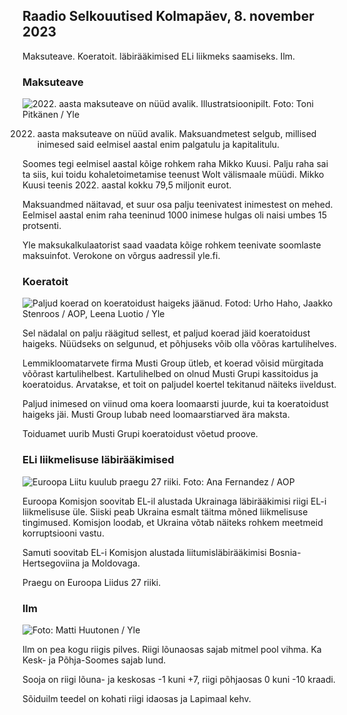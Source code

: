 ## Raadio Selkouutised Kolmapäev, 8. november 2023

Maksuteave. Koeratoit. läbirääkimised ELi liikmeks saamiseks. Ilm.

### Maksuteave

![2022. aasta maksuteave on nüüd avalik. Illustratsioonipilt. Foto: Toni Pitkänen / Yle](https://images.cdn.yle.fi/image/upload/c_crop,h_2628,w_4672,x_747,y_536/ar_1.777777777777777,c_fill,g_faces77777,c_fill,g_faces/,h_pr_670/wd_170.q_auto:eco/f_auto/fl_lossy/v1692260664/39-115812464ddd8da1ad5a)

2022. aasta maksuteave on nüüd avalik. Maksuandmetest selgub, millised inimesed said eelmisel aastal enim palgatulu ja kapitalitulu.

Soomes tegi eelmisel aastal kõige rohkem raha Mikko Kuusi. Palju raha sai ta siis, kui toidu kohaletoimetamise teenust Wolt välismaale müüdi. Mikko Kuusi teenis 2022. aastal kokku 79,5 miljonit eurot.

Maksuandmed näitavad, et suur osa palju teenivatest inimestest on mehed. Eelmisel aastal enim raha teeninud 1000 inimese hulgas oli naisi umbes 15 protsenti.

Yle maksukalkulaatorist saad vaadata kõige rohkem teenivate soomlaste maksuinfot. Verokone on võrgus aadressil yle.fi.

### Koeratoit

![Paljud koerad on koeratoidust haigeks jäänud. Fotod: Urho Haho, Jaakko Stenroos / AOP, Leena Luotio / Yle](https://images.cdn.yle.fi/image/upload/c_crop,h_1080,w_1919,x_0,y_0/ar_1.7777777777777777,c_filh_675,w_1200/dpr_1.0/q_auto:eco/f_auto/fl_lossy/v1699386970/39-11965956548f484ed3bb)

Sel nädalal on palju räägitud sellest, et paljud koerad jäid koeratoidust haigeks. Nüüdseks on selgunud, et põhjuseks võib olla võõras kartulihelves.

Lemmikloomatarvete firma Musti Group ütleb, et koerad võisid mürgitada võõrast kartulihelbest. Kartulihelbed on olnud Musti Grupi kassitoidus ja koeratoidus. Arvatakse, et toit on paljudel koertel tekitanud näiteks iiveldust.

Paljud inimesed on viinud oma koera loomaarsti juurde, kui ta koeratoidust haigeks jäi. Musti Group lubab need loomaarstiarved ära maksta.

Toiduamet uurib Musti Grupi koeratoidust võetud proove.

### ELi liikmelisuse läbirääkimised

![Euroopa Liitu kuulub praegu 27 riiki. Foto: Ana Fernandez / AOP](https://images.cdn.yle.fi/image/upload/c_crop,h_2394,w_4256,x_0,y_419/ar_1.7777777777777777,c_fill,g_faces,h_6275,/d_pr1201,0q_auto:eco/f_auto/fl_lossy/v1632407032/39-857648614c8a7c923f2)

Euroopa Komisjon soovitab EL-il alustada Ukrainaga läbirääkimisi riigi EL-i liikmelisuse üle. Siiski peab Ukraina esmalt täitma mõned liikmelisuse tingimused. Komisjon loodab, et Ukraina võtab näiteks rohkem meetmeid korruptsiooni vastu.

Samuti soovitab EL-i Komisjon alustada liitumisläbirääkimisi Bosnia-Hertsegoviina ja Moldovaga.

Praegu on Euroopa Liidus 27 riiki.

### Ilm

![ Foto: Matti Huutonen / Yle](https://images.cdn.yle.fi/image/upload/c_crop,h_1080,w_1919,x_0,y_0/ar_1.777777777777777,c_fill,g_faces/,h_pr_670/0/q_auto:eco/f_auto/fl_lossy/v1699449326/39-1197700654b89b86284a)

Ilm on pea kogu riigis pilves. Riigi lõunaosas sajab mitmel pool vihma. Ka Kesk- ja Põhja-Soomes sajab lund.

Sooja on riigi lõuna- ja keskosas -1 kuni +7, riigi põhjaosas 0 kuni -10 kraadi.

Sõiduilm teedel on kohati riigi idaosas ja Lapimaal kehv.